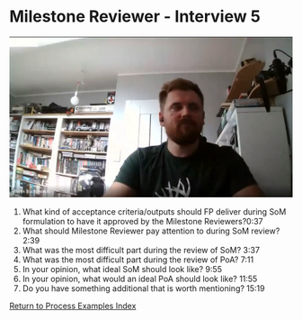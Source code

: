 # **Milestone Reviewer - Interview 5**

[![Video Title](https://raw.githubusercontent.com/YanTirta/Catalyst-School-Indonesia-Media/refs/heads/main/Milestone%20Reviewer%205.jpg)](https://drive.google.com/file/d/1Kma3GYgrudogP82xKbN8_VsoCa8IpbR5/view?usp=drive_link)

1. What kind of acceptance criteria/outputs should FP deliver during SoM formulation to have it approved by the Milestone Reviewers?0:37
2. What should Milestone Reviewer pay attention to during SoM review? 2:39
3. What was the most difficult part during the review of SoM? 3:37
4. What was the most difficult part during the review of PoA? 7:11
5. In your opinion, what ideal SoM should look like? 9:55
6. In your opinion, what would an ideal PoA should look like? 11:55
7. Do you have something additional that is worth mentioning? 15:19

[Return to Process Examples Index](https://docs.projectcatalyst.io/catalyst-basics/project-onboarding/f10-milestone-reviewers-guide/milestone-reviewer-process-examples)
